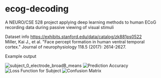 # ecog-decoding
A NEURO/CSE 528 project applying deep learning methods to human ECoG recording data during passive viewing of visual stimuli <br>

Dataset info
https://exhibits.stanford.edu/data/catalog/zk881ps0522 <br>
Miller, Kai J., et al. "Face percept formation in human ventral temporal cortex." Journal of neurophysiology 118.5 (2017): 2614-2627. <br>

Example output <br>

![subject_0_electrode_broadB_means](https://github.com/Jordan-Elum/ecog-decoding/assets/109245915/a0614d9d-65a3-43f3-9e99-a90892e21950)
![Prediction Accuracy](https://github.com/Jordan-Elum/ecog-decoding/assets/109245915/900baeb7-6809-4b46-907e-e14b6c6470f7)
![Loss Function for Subject](https://github.com/Jordan-Elum/ecog-decoding/assets/109245915/7fcbbbbd-99d3-49ee-be20-b16ff7474f4f)
![Confusion Matrix](https://github.com/Jordan-Elum/ecog-decoding/assets/109245915/1021c73f-49e7-4ff4-8165-3ecb8d8eff5a)
